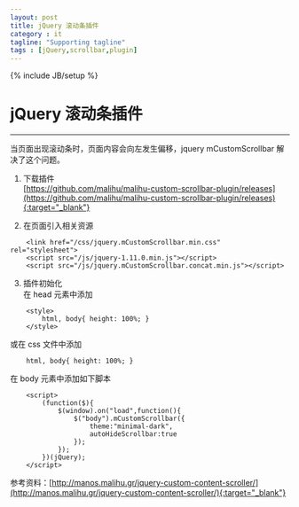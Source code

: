 ```yaml
---
layout: post
title: jQuery 滚动条插件
category : it
tagline: "Supporting tagline"
tags : [jQuery,scrollbar,plugin]
---
```

{% include JB/setup %}
# jQuery 滚动条插件
---
当页面出现滚动条时，页面内容会向左发生偏移，jquery mCustomScrollbar 解决了这个问题。

1. 下载插件  
[https://github.com/malihu/malihu-custom-scrollbar-plugin/releases](https://github.com/malihu/malihu-custom-scrollbar-plugin/releases){:target="_blank"}

2. 在页面引入相关资源  
```
	<link href="/css/jquery.mCustomScrollbar.min.css" rel="stylesheet">
	<script src="/js/jquery-1.11.0.min.js"></script>
	<script src="/js/jquery.mCustomScrollbar.concat.min.js"></script>
```

<!--break-->  
3. 插件初始化  
在 head 元素中添加
```
	<style>
		html, body{ height: 100%; }
	</style>
```
或在 css 文件中添加
```
	html, body{ height: 100%; }
```
在 body 元素中添加如下脚本
```
	<script>
		(function($){
			$(window).on("load",function(){
				$("body").mCustomScrollbar({
					theme:"minimal-dark",
					autoHideScrollbar:true
				});
			});
		})(jQuery);
	</script>
```

参考资料：[http://manos.malihu.gr/jquery-custom-content-scroller/](http://manos.malihu.gr/jquery-custom-content-scroller/){:target="_blank"}